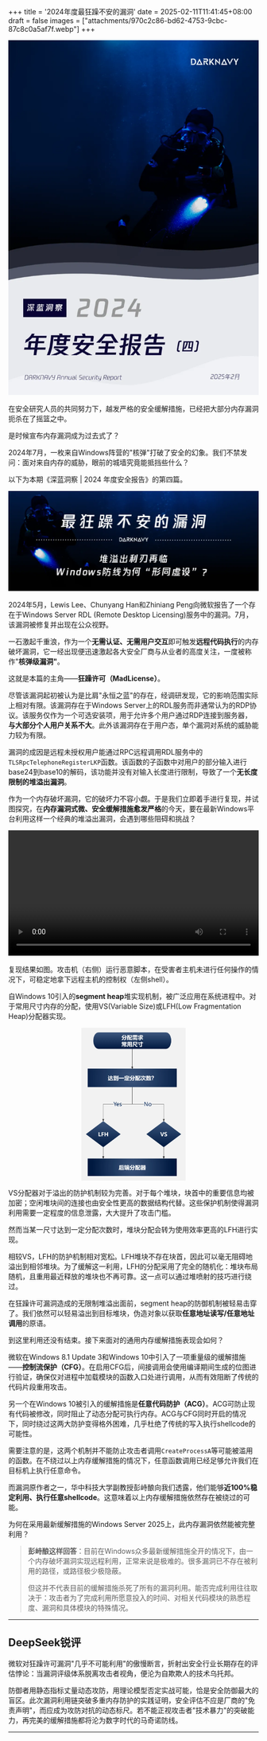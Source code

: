 +++
title = '2024年度最狂躁不安的漏洞'
date = 2025-02-11T11:41:45+08:00
draft = false
images = ["attachments/970c2c86-bd62-4753-9cbc-87c8c0a5af7f.webp"]
+++

![](attachments/8d7f8b1c-b32a-4943-9b1d-fcdcf71c6a1e.webp)

在安全研究人员的共同努力下，越发严格的安全缓解措施，已经把大部分内存漏洞扼杀在了摇篮之中。

是时候宣布内存漏洞成为过去式了？

2024年7月，一枚来自Windows阵营的"核弹"打破了安全的幻象。我们不禁发问：面对来自内存的威胁，眼前的城墙究竟能抵挡些什么？

以下为本期《深蓝洞察 | 2024 年度安全报告》的第四篇。

 ![](attachments/970c2c86-bd62-4753-9cbc-87c8c0a5af7f.webp)

2024年5月，Lewis Lee、Chunyang Han和Zhiniang Peng向微软报告了一个存在于Windows Server RDL (Remote Desktop Licensing)服务中的漏洞。7月，该漏洞被修复并出现在公众视野。

一石激起千重浪，作为一个**无需认证、无需用户交互**即可触发**远程代码执行**的内存破坏漏洞，它一经出现便迅速激起各大安全厂商与从业者的高度关注，一度被称作"**核弹级漏洞"**。

这就是本篇的主角——**狂躁许可（MadLicense）**。

尽管该漏洞起初被认为是比肩"永恒之蓝"的存在，经调研发现，它的影响范围实际上相对有限。该漏洞存在于Windows Server上的RDL服务而非通常认为的RDP协议。该服务仅作为一个可选安装项，用于允许多个用户通过RDP连接到服务器，**与大部分个人用户关系不大**。此外该漏洞存在于用户态，单个漏洞对系统的威胁能力较为有限。

漏洞的成因是远程未授权用户能通过RPC远程调用RDL服务中的`TLSRpcTelephoneRegisterLKP`函数。该函数的子函数中对用户的部分输入进行base24到base10的解码，该功能并没有对输入长度进行限制，导致了一个**无长度限制的堆溢出漏洞**。

作为一个内存破坏漏洞，它的破坏力不容小觑。于是我们立即着手进行复现，并试图探究，在**内存漏洞式微、安全缓解措施愈发严格**的今天，要在最新Windows平台利用这样一个经典的堆溢出漏洞，会遇到哪些阻碍和挑战？

<video src="attachments/617e65a7-5214-477b-8e75-72b67899a97f.mp4" controls="controls" width="100%" height="auto"></video>

复现结果如图。攻击机（右侧）运行恶意脚本，在受害者主机未进行任何操作的情况下，可稳定地拿下远程主机的控制权（左侧shell）。

自Windows 10引入的**segment heap**堆实现机制，被广泛应用在系统进程中。对于常用尺寸内存的分配，使用VS(Variable Size)或LFH(Low Fragmentation Heap)分配器实现。


 <img src="attachments/4269c94f-503f-4b61-9e69-2ad0390aac70.webp" style="display: block; margin-left: auto; margin-right: auto; zoom: 30%;"/>

VS分配器对于溢出的防护机制较为完善。对于每个堆块，块首中的重要信息均被加密；空闲堆块间的连接也由安全性更高的数据结构代替。这些保护机制使得漏洞利用需要一定程度的信息泄露，大大提升了攻击门槛。

然而当某一尺寸达到一定分配次数时，堆块分配会转为使用效率更高的LFH进行实现。

相较VS，LFH的防护机制相对宽松。LFH堆块不存在块首，因此可以毫无阻碍地溢出到相邻堆块。为了缓解这一利用，LFH的分配采用了完全的随机化：堆块布局随机，且重用最近释放的堆块也不再可靠。这一点可以通过堆喷射的技巧进行绕过。

在狂躁许可漏洞造成的无限制堆溢出面前，segment heap的防御机制被轻易击穿了。我们依然可以轻易溢出到目标堆块，伪造对象以获取**任意地址读写/任意地址调用**的原语。

到这里利用还没有结束。接下来面对的通用内存缓解措施表现会如何？

微软在Windows 8.1 Update 3和Windows 10中引入了一项重量级的缓解措施——**控制流保护（CFG）**。在启用CFG后，间接调用会使用编译期间生成的位图进行验证，确保仅对进程中加载模块的函数入口处进行调用，从而有效阻断了传统的代码片段重用攻击。

另一个在Windows 10被引入的缓解措施是**任意代码防护（ACG）**。ACG可防止现有代码被修改，同时阻止了动态分配可执行内存。ACG与CFG同时开启的情况下，同时绕过这两大防护变得格外困难，几乎杜绝了传统的写入执行shellcode的可能性。

需要注意的是，这两个机制并不能防止攻击者调用`CreateProcessA`等可能被滥用的函数。在不绕过以上内存缓解措施的情况下，任意函数调用已经足够允许我们在目标机上执行任意命令。

而漏洞原作者之一，华中科技大学副教授彭峙酿向我们透露，他们能够**近100%稳定利用、执行任意shellcode**。这意味着以上内存缓解措施依然存在被绕过的可能。

为何在采用最新缓解措施的Windows Server 2025上，此内存漏洞依然能被完整利用？


> **彭峙酿这样回答**：目前在Windows众多最新缓解措施全开的情况下，由一个内存破坏漏洞实现远程利用，正常来说是极难的。很多漏洞已不存在被利用的路径，或路径极少极隐蔽。
>
> 但这并不代表目前的缓解措施杀死了所有的漏洞利用。能否完成利用往往取决于：攻击者为了完成利用所愿意投入的时间、对相关代码模块的熟悉程度、漏洞和具体模块的特殊情况。




---

## DeepSeek锐评

微软对狂躁许可漏洞"几乎不可能利用"的傲慢断言，折射出安全行业长期存在的评估悖论：当漏洞评级体系脱离攻击者视角，便沦为自欺欺人的技术乌托邦。

防御者用静态指标丈量动态攻防，用理论模型否定实战可能，恰是安全防御最大的盲区。此次漏洞利用链突破多重内存防护的实践证明，安全评估不应是厂商的"免责声明"，而应成为攻防对抗的动态标尺。若不能正视攻击者"技术暴力"的突破能力，再完美的缓解措施都将沦为数字时代的马奇诺防线。


---